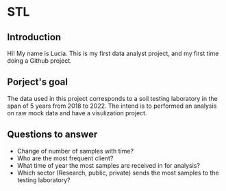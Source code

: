 # STL 
## Introduction

Hi! My name is Lucia. This is my first data analyst project, and my first time doing a Github project. 

## Porject's goal

The data used in this project corresponds to a soil testing laboratory in the span of 5 years from 2018 to 2022.  The intend is to performed an analysis on raw mock data and have a visulization project.

## Questions to answer

* Change of number of samples with time?
* Who are the most frequent client?
* What time of year the most samples are received in for analysis?
* Which sector  (Research, public, private) sends the most samples to the testing laboratory?


